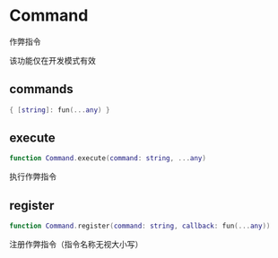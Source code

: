 # Command

作弊指令

该功能仅在开发模式有效

## commands

```lua
{ [string]: fun(...any) }
```

## execute

```lua
function Command.execute(command: string, ...any)
```

 执行作弊指令
## register

```lua
function Command.register(command: string, callback: fun(...any))
```

 注册作弊指令（指令名称无视大小写）

